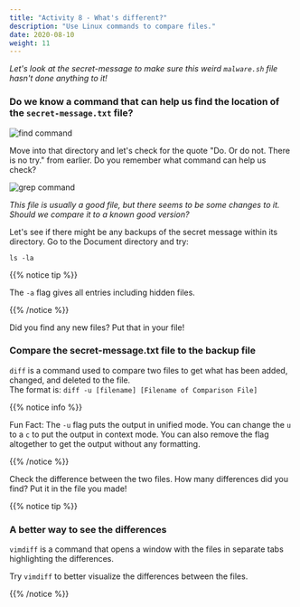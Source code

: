 ```yaml
---
title: "Activity 8 - What's different?"
description: "Use Linux commands to compare files."
date: 2020-08-10
weight: 11
---
```


*Let's look at the secret-message to make sure this weird `malware.sh` file hasn't done anything to it!*

### Do we know a command that can help us find the location of the `secret-message.txt` file?

![find command](../images/Act8.1.PNG?classes=border,shadow)

Move into that directory and let's check for the quote "Do. Or do not. There is no try." from earlier. Do you remember what command can help us check?  

![grep command](../images/Act8.2.PNG?classes=border,shadow)

*This file is usually a good file, but there seems to be some changes to it. Should we compare it to a known good version?*

Let's see if there might be any backups of the secret message within its directory. Go to the Document directory and try:

```
ls -la
```
{{% notice tip %}}

The `-a` flag gives all entries including hidden files.

{{% /notice %}}

Did you find any new files? Put that in your file!

### Compare the secret-message.txt file to the backup file

`diff` is a command used to compare two files to get what has been added, changed, and deleted to the file.  
The format is: `diff -u [filename] [Filename of Comparison File]`

{{% notice info %}}

Fun Fact: The `-u` flag puts the output in unified mode. You can change the `u` to a `c` to put the output in context mode. You can also remove the flag altogether to get the output without any formatting. 

{{% /notice %}}

Check the difference between the two files. How many differences did you find? Put it in the file you made!

{{% notice tip %}}

### A better way to see the differences

`vimdiff` is a command that opens a window with the files in separate tabs highlighting the differences.

Try `vimdiff` to better visualize the differences between the files.

{{% /notice %}}
